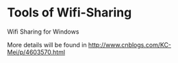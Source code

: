 # Tools of Wifi-Sharing
Wifi Sharing for Windows

More details will be found in http://www.cnblogs.com/KC-Mei/p/4603570.html
